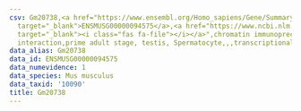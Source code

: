 ```yaml
---
csv: Gm20738,<a href="https://www.ensembl.org/Homo_sapiens/Gene/Summary?db=core;g=ENSMUSG00000094575"
  target="_blank">ENSMUSG00000094575</a>,<a href="https://www.ncbi.nlm.nih.gov/pubmed/25450459"
  target="_blank"><i class="fas fa-file"></i></a>",chromatin immunoprecipitation assay,direct
  interaction,prime adult stage, testis, Spermatocyte,,,transcriptional regulation,
data_alias: Gm20738
data_id: ENSMUSG00000094575
data_numevidence: 1
data_species: Mus musculus
data_taxid: '10090'
title: Gm20738
---
```

